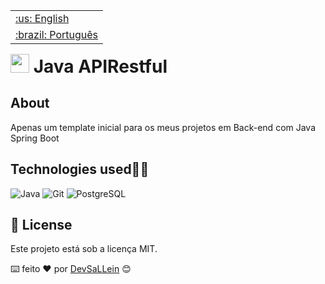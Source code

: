 <table align="right">
 	<tr>
		<td>
			<a href="https://github.com/DevSaLLein/Java-APIRestful/blob/main/README.md">:us: English</a>
		</td>
	</tr>
 	<tr>
		<td>
			<a href="https://github.com/DevSaLLein/Java-APIRestful/blob/main/README-BR.md">:brazil: Português</a>
		</td>
	</tr>
</table>

#

# <img src="https://github.com/DevSaLLein/APIRestful/assets/112987989/33ff6196-13a1-4af2-8d60-9f02fd409723" width="30px" height="30px"/> Java APIRestful 

## About
Apenas um template inicial para os meus projetos em Back-end com Java Spring Boot

## Technologies used🧑‍💻
![Java](https://img.shields.io/badge/JavaSpring-green?style=for-the-badge&logo=spring&logoColor=white)
![Git](https://img.shields.io/badge/Git-red?style=for-the-badge&logo=git&logoColor=white)
![PostgreSQL](https://img.shields.io/badge/PostgreSQL-blue?style=for-the-badge&logo=postgresql&logoColor=white)

## :memo: License

Este projeto está sob a licença MIT.

⌨️ feito ❤️ por [DevSaLLein](https://github.com/DevSaLLein) 😊
